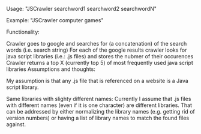 Usage: "JSCrawler searchword1 searchword2 searchwordN"

Example: "JSCrawler computer games"

Functionality:

Crawler goes to google and searches for (a concatenation) of the search words (i.e. search string)
For each of the google results crawler looks for java script libraries (i.e.: .js files) and stores the nubmer of their occurences
Crawler returns a top X (currently top 5) of most frequently used java script libraries
Assumptions and thoughts:

My assumption is that any .js file that is referenced on a website is a Java script library.

Same libraries with slighty different names: Currently I assume that .js files with different names (even if it is one character) are different libraries. That can be addressed by either normalizing the library names (e.g. getting rid of version numbers) or having a list of library names to match the found files against.
